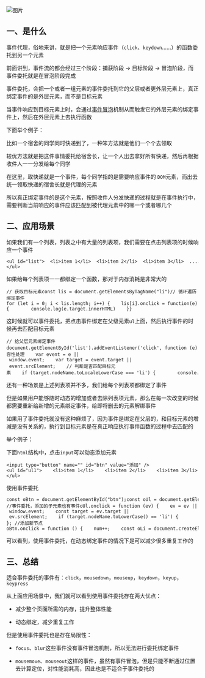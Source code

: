 ![图片](https://img-blog.csdnimg.cn/img_convert/8b118504fe1802f433835c5634f15717.png)

## 一、是什么

事件代理，俗地来讲，就是把一个元素响应事件（`click`、`keydown`......）的函数委托到另一个元素

前面讲到，事件流的都会经过三个阶段：捕获阶段 -> 目标阶段 -> 冒泡阶段，而事件委托就是在冒泡阶段完成

事件委托，会把一个或者一组元素的事件委托到它的父层或者更外层元素上，真正绑定事件的是外层元素，而不是目标元素

当事件响应到目标元素上时，会通过[事件冒泡](https://so.csdn.net/so/search?q=%E4%BA%8B%E4%BB%B6%E5%86%92%E6%B3%A1&spm=1001.2101.3001.7020)机制从而触发它的外层元素的绑定事件上，然后在外层元素上去执行函数

下面举个例子：

比如一个宿舍的同学同时快递到了，一种笨方法就是他们一个个去领取

较优方法就是把这件事情委托给宿舍长，让一个人出去拿好所有快递，然后再根据收件人一一分发给每个同学

在这里，取快递就是一个事件，每个同学指的是需要响应事件的 `DOM`元素，而出去统一领取快递的宿舍长就是代理的元素

所以真正绑定事件的是这个元素，按照收件人分发快递的过程就是在事件执行中，需要判断当前响应的事件应该匹配到被代理元素中的哪一个或者哪几个

## 二、应用场景

如果我们有一个列表，列表之中有大量的列表项，我们需要在点击列表项的时候响应一个事件

```cobol
<ul id="list">  <li>item 1</li>  <li>item 2</li>  <li>item 3</li>  ......  <li>item n</li></ul>
```

如果给每个列表项一一都绑定一个函数，那对于内存消耗是非常大的

```cobol
// 获取目标元素const lis = document.getElementsByTagName("li")// 循环遍历绑定事件for (let i = 0; i < lis.length; i++) {    lis[i].onclick = function(e){        console.log(e.target.innerHTML)    }}
```

这时候就可以事件委托，把点击事件绑定在父级元素`ul`上面，然后执行事件的时候再去匹配目标元素

```cobol
// 给父层元素绑定事件document.getElementById('list').addEventListener('click', function (e) {    // 兼容性处理    var event = e || window.event;    var target = event.target || event.srcElement;    // 判断是否匹配目标元素    if (target.nodeName.toLocaleLowerCase === 'li') {        console.log('the content is: ', target.innerHTML);    }});
```

还有一种场景是上述列表项并不多，我们给每个列表项都绑定了事件

但是如果用户能够随时动态的增加或者去除列表项元素，那么在每一次改变的时候都需要重新给新增的元素绑定事件，给即将删去的元素解绑事件

如果用了事件委托就没有这种麻烦了，因为事件是绑定在父层的，和目标元素的增减是没有关系的，执行到目标元素是在真正响应执行事件函数的过程中去匹配的

举个例子：

下面`html`结构中，点击`input`可以动态添加元素

```cobol
<input type="button" name="" id="btn" value="添加" /><ul id="ul1">    <li>item 1</li>    <li>item 2</li>    <li>item 3</li>    <li>item 4</li></ul>
```

使用事件委托

```cobol
const oBtn = document.getElementById("btn");const oUl = document.getElementById("ul1");const num = 4; //事件委托，添加的子元素也有事件oUl.onclick = function (ev) {    ev = ev || window.event;    const target = ev.target || ev.srcElement;    if (target.nodeName.toLowerCase() == 'li') {        console.log('the content is: ', target.innerHTML);    } }; //添加新节点oBtn.onclick = function () {    num++;    const oLi = document.createElement('li');    oLi.innerHTML = `item ${num}`;    oUl.appendChild(oLi);};
```

可以看到，使用事件委托，在动态绑定事件的情况下是可以减少很多重复工作的

## 三、总结

适合事件委托的事件有：`click`，`mousedown`，`mouseup`，`keydown`，`keyup`，`keypress`

从上面应用场景中，我们就可以看到使用事件委托存在两大优点：

-   减少整个页面所需的内存，提升整体性能
    
-   动态绑定，减少重复工作
    

但是使用事件委托也是存在局限性：

-   `focus`、`blur`这些事件没有事件冒泡机制，所以无法进行委托绑定事件
    
-   `mousemove`、`mouseout`这样的事件，虽然有事件冒泡，但是只能不断通过位置去计算定位，对性能消耗高，因此也是不适合于事件委托的